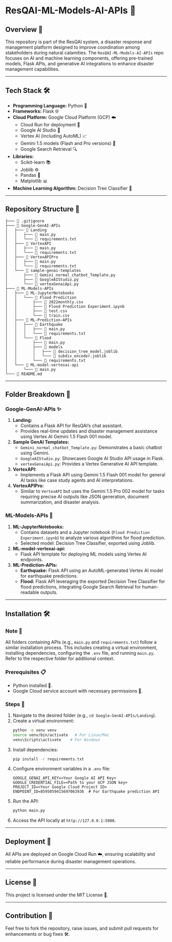 # ResQAI-ML-Models-AI-APIs 🤖

## Overview 🌟
This repository is part of the ResQAI system, a disaster response and management platform designed to improve coordination among stakeholders during natural calamities. The `ResQAI-ML-Models-AI-APIs` repo focuses on AI and machine learning components, offering pre-trained models, Flask APIs, and generative AI integrations to enhance disaster management capabilities.

---

## Tech Stack 🛠️
- **Programming Language:** Python 🐍
- **Frameworks:** Flask 🌐
- **Cloud Platform:** Google Cloud Platform (GCP) ☁️
  - Cloud Run for deployment 🚀
  - Google AI Studio 🤖
  - Vertex AI (including AutoML) 📈
  - Gemini 1.5 models (Flash and Pro versions) 🌟
  - Google Search Retrieval 🔍
- **Libraries:**
  - Scikit-learn 📚
  - Joblib ⚙️
  - Pandas 🐼
  - Matplotlib 📊
- **Machine Learning Algorithm:** Decision Tree Classifier 🌳

---

## Repository Structure 📂
```
├─── 📄 .gitignore
├─── 📂 Google-GenAI-APIs
│   ├─── 📂 Landing
│   │   ├─── 📄 main.py
│   │   └─── 📄 requirements.txt
│   ├─── 📂 VertexAPI
│   │   ├─── 📄 main.py
│   │   └─── 📄 requirements.txt
│   ├─── 📂 VertexAPIPro
│   │   ├─── 📄 main.py
│   │   └─── 📄 requirements.txt
│   └─── 📂 sample-genai-templates
│       ├─── 📄 Gemini_normal_chatbot_Template.py
│       ├─── 📄 GoogleAIStudio.py
│       └─── 📄 vertexGenaiApi.py
├─── 📂 ML-Models-APIs
│   ├─── 📂 ML-JupyterNotebooks
│   │   └─── 📂 Flood Prediction
│   │       ├─── 📄 2022monthly.csv
│   │       ├─── 📄 Flood Prediction Experiment.ipynb
│   │       ├─── 📄 test.csv
│   │       └─── 📄 train.csv
│   ├─── 📂 ML-Prediction-APIs
│   │   ├─── 📂 Earthquake
│   │   │   ├─── 📄 main.py
│   │   │   └─── 📄 requirements.txt
│   │   └─── 📂 Flood
│   │       ├─── 📄 main.py
│   │       ├─── 📂 models
│   │       │   ├─── 📄 decision_tree_model.joblib
│   │       │   └─── 📄 subdiv_encoder.joblib
│   │       └─── 📄 requirements.txt
│   └─── 📂 ML-model-vertexai-api
│       └─── 📄 main.py
└─── 📄 README.md
```

---

## Folder Breakdown 📁

### Google-GenAI-APIs ✨
1. **Landing:**
   - Contains a Flask API for ResQAI’s chat assistant.
   - Provides real-time updates and disaster management assistance using Vertex AI Gemini 1.5 Flash 001 model.
2. **Sample GenAI Templates:**
   - `Gemini_normal_chatbot_Template.py`: Demonstrates a basic chatbot using Gemini.
   - `GoogleAIStudio.py`: Showcases Google AI Studio API usage in Flask.
   - `vertexGenaiApi.py`: Provides a Vertex Generative AI API template.
3. **VertexAPI:**
   - Implements a Flask API using Gemini 1.5 Flash 001 model for general AI tasks like case study agents and AI interpretations.
4. **VertexAPIPro:**
   - Similar to `VertexAPI` but uses the Gemini 1.5 Pro 002 model for tasks requiring precise AI outputs like JSON generation, document summarization, and disaster analysis.

### ML-Models-APIs 🧠
1. **ML-JupyterNotebooks:**
   - Contains datasets and a Jupyter notebook (`Flood Prediction Experiment.ipynb`) to analyze various algorithms for flood prediction.
   - Selected model: Decision Tree Classifier, exported using Joblib.
2. **ML-model-vertexai-api:**
   - Flask API template for deploying ML models using Vertex AI endpoints.
3. **ML-Prediction-APIs:**
   - **Earthquake:** Flask API using an AutoML-generated Vertex AI model for earthquake predictions.
   - **Flood:** Flask API leveraging the exported Decision Tree Classifier for flood predictions, integrating Google Search Retrieval for human-readable outputs.

---

## Installation 🛠️
### Note 📌
All folders containing APIs (e.g., `main.py` and `requirements.txt`) follow a similar installation process. This includes creating a virtual environment, installing dependencies, configuring the `.env` file, and running `main.py`. Refer to the respective folder for additional context.
### Prerequisites 📋
- Python installed 🐍.
- Google Cloud service account with necessary permissions 🔐.

### Steps 🔧
1. Navigate to the desired folder (e.g., `cd Google-GenAI-APIs/Landing`).
2. Create a virtual environment:
   ```bash
   python -m venv venv
   source venv/bin/activate   # For Linux/Mac
   venv\Scripts\activate    # For Windows
   ```
3. Install dependencies:
   ```bash
   pip install -r requirements.txt
   ```
4. Configure environment variables in a `.env` file:
   ```env
   GOOGLE_GENAI_API_KEY=<Your Google AI API Key>
   GOOGLE_CREDENTIAL_FILE=<Path to your GCP JSON key>
   PROJECT_ID=<Your Google Cloud Project ID>
   ENDPOINT_ID=8595059415697063936  # For Earthquake prediction API
   ```
5. Run the API:
   ```bash
   python main.py
   ```
6. Access the API locally at `http://127.0.0.1:5000`.



---

## Deployment 🚀
All APIs are deployed on Google Cloud Run ☁️, ensuring scalability and reliable performance during disaster management operations.

---

## License 📜
This project is licensed under the MIT License 📄.

---

## Contribution 🤝
Feel free to fork the repository, raise issues, and submit pull requests for enhancements or bug fixes 🛠️.



